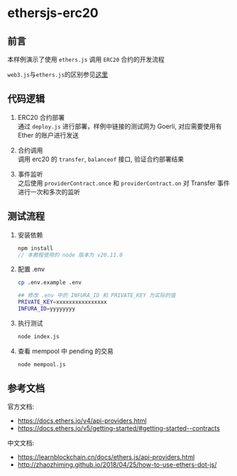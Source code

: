 # ethersjs-erc20

## 前言

本样例演示了使用 `ethers.js` 调用 `ERC20` 合约的开发流程

`web3.js`与`ethers.js`的区别参见[这里](./web3-vs-ethers/README-cn.md)

## 代码逻辑

1. ERC20 合约部署  
   通过 `deploy.js` 进行部署，样例中链接的测试网为 Goerli, 对应需要使用有 Ether 的账户进行发送

2. 合约调用  
   调用 erc20 的 `transfer`, `balanceof` 接口, 验证合约部署结果

3. 事件监听  
   之后使用 `providerContract.once` 和 `providerContract.on` 对 Transfer 事件进行一次和多次的监听

## 测试流程

1. 安装依赖

   ```js
   npm install
   // 本教程使用的 node 版本为 v20.11.0
   ```

2. 配置 .env

   ```sh
   cp .env.example .env

   ## 修改 .env 中的 INFURA_ID 和 PRIVATE_KEY 为实际的值
   PRIVATE_KEY=xxxxxxxxxxxxxxxx
   INFURA_ID=yyyyyyyy
   ```

3. 执行测试

   ```sh
   node index.js
   ```

4. 查看 mempool 中 pending 的交易

   ```sh
   node mempool.js
   ```

## 参考文档

官方文档:

- <https://docs.ethers.io/v4/api-providers.html>
- <https://docs.ethers.io/v5/getting-started/#getting-started--contracts>

中文文档:

- <https://learnblockchain.cn/docs/ethers.js/api-providers.html>
- <http://zhaozhiming.github.io/2018/04/25/how-to-use-ethers-dot-js/>
